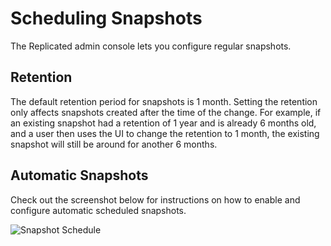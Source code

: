 # Scheduling Snapshots

The Replicated admin console lets you configure regular snapshots.

## Retention

The default retention period for snapshots is 1 month.
Setting the retention only affects snapshots created after the time of the change.
For example, if an existing snapshot had a retention of 1 year and is already 6 months old, and a user then uses the UI to change the retention to 1 month, the existing snapshot will still be around for another 6 months.

## Automatic Snapshots

Check out the screenshot below for instructions on how to enable and configure automatic scheduled snapshots.

![Snapshot Schedule](/images/snapshot-schedule.png)
